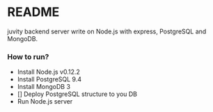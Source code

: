 # README #

juvity backend server write on Node.js with express, PostgreSQL and MongoDB. 

### How to run? ###

* Install Node.js v0.12.2
* Install PostgreSQL 9.4
* Install MongoDB 3
* [] Deploy PostgreSQL structure to you DB
* Run Node.js server